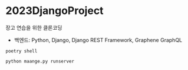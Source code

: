 # 2023DjangoProject

장고 연습을 위한 클론코딩

- 백엔드: Python, Django, Django REST Framework, Graphene GraphQL

<pre><code>poetry shell</code></pre>
<pre><code>python maange.py runserver</code></pre>



